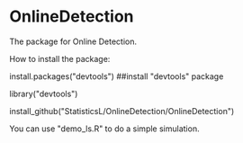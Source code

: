 # OnlineDetection

The package for Online Detection.

How to install the package:

install.packages("devtools") ##install "devtools" package

library("devtools")

install_github("StatisticsL/OnlineDetection/OnlineDetection")

You can use "demo_ls.R" to do a simple simulation.
